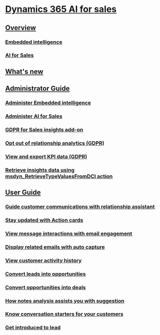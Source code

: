 # [Dynamics 365 AI for sales](help-hub.md)
## [Overview](overview.md)
### [Embedded intelligence](../sales/embedded-intelligence.md)
### [AI for Sales](../sales/sales-insights-addon.md)
## [What's new](whats-new.md)
## [Administrator Guide](../sales/admin-guide.md)
### [Administer Embedded intelligence](../sales/configure-enable-embedded-intelligence.md)
### [Administer AI for Sales](../sales/configure-enable-sales-insights-addon.md)
### [GDPR for Sales insights add-on](../sales/embedded-intelligence-gdpr.md)
### [Opt out of relationship analytics (GDPR)](../sales/optout-relationship-analytics-gdpr.md)
### [View and export KPI data (GDPR)](../sales/view-export-KPI-data-gdpr.md)
### [Retrieve insights data using msdyn_RetrieveTypeValuesFromDCI action](../sales/retrieve-insights-data-msdyn-RetrieveTypeValuesFromDCI.md)
## [User Guide](../sales/user-guide.md)
### [Guide customer communications with relationship assistant](../sales/relationship-assistant.md)
### [Stay updated with Action cards](../sales/action-cards-reference.md)
### [View message interactions with email engagement](../sales/email-engagement.md)
### [Display related emails with auto capture](../sales/auto-capture.md)
### [View customer activity history](../sales/relationship-analytics.md)
### [Convert leads into opportunities](../sales/work-predictive-lead-scoring.md)
### [Convert opportunities into deals](../sales/work-predictive-opportunity-scoring.md)
### [How notes analysis assists you with suggestion](../sales/notes-analysis.md)
### [Know conversation starters for your customers](../sales/talking-points.md)
### [Get introduced to lead](../sales/who-knows-whom.md)